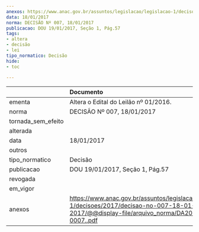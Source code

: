 ```yaml
---
anexos: https://www.anac.gov.br/assuntos/legislacao/legislacao-1/decisoes/2017/decisao-no-007-18-01-2017/@@display-file/arquivo_norma/DA2017-0007..pdf
data: 18/01/2017
norma: DECISÃO Nº 007, 18/01/2017
publicacao: DOU 19/01/2017, Seção 1, Pág.57
tags:
- altera
- decisão
- lei
tipo_normatico: Decisão
hide: 
- toc 
 
---
```


|                    | Documento                                                                                                                                      |
|:-------------------|:-----------------------------------------------------------------------------------------------------------------------------------------------|
| ementa             | Altera o Edital do Leilão nº 01/2016.                                                                                                          |
| norma              | DECISÃO Nº 007, 18/01/2017                                                                                                                     |
| tornada_sem_efeito |                                                                                                                                                |
| alterada           |                                                                                                                                                |
| data               | 18/01/2017                                                                                                                                     |
| outros             |                                                                                                                                                |
| tipo_normatico     | Decisão                                                                                                                                        |
| publicacao         | DOU 19/01/2017, Seção 1, Pág.57                                                                                                                |
| revogada           |                                                                                                                                                |
| em_vigor           |                                                                                                                                                |
| anexos             | https://www.anac.gov.br/assuntos/legislacao/legislacao-1/decisoes/2017/decisao-no-007-18-01-2017/@@display-file/arquivo_norma/DA2017-0007..pdf |
